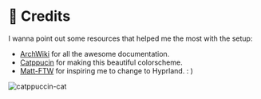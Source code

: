 # 🎉 Credits

I wanna point out some resources that helped me the most with the setup:

- [ArchWiki](https://wiki.archlinux.org/title/Main_page) for all the awesome documentation.
- [Catppucin](https://github.com/catppuccin/catppuccin) for making this beautiful colorscheme.
- [Matt-FTW](https://github.com/Matt-FTW/dotfiles/) for inspiring me to change to Hyprland. : )

![catppuccin-cat](https://raw.githubusercontent.com/catppuccin/catppuccin/main/assets/footers/gray0_ctp_on_line.svg?sanitize=true)
